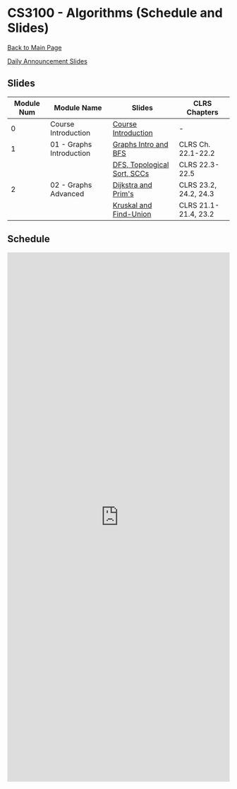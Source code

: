 CS3100 - Algorithms (Schedule and Slides)
===============================

[Back to Main Page](../readme.html)

[Daily Announcement Slides](./dailyannouncements.pptx)

<a name="slides"></a>Slides
--------------------------------------- 

|Module Num|Module Name|Slides|CLRS Chapters|
|-|---|---|---|
|0|Course Introduction|[Course Introduction](./00-courseintroduction.pptx)|-|
|1|01 - Graphs Introduction|[Graphs Intro and BFS](./01-01-GraphsIntroBFS.pptx)|CLRS Ch. 22.1-22.2|
|||[DFS, Topological Sort, SCCs](./01-02-GraphsDFSTopoSCC.pptx)|CLRS 22.3-22.5|
|2|02 - Graphs Advanced|[Dijkstra and Prim's](./02-DijkstraAndPrim.pptx)|CLRS 23.2, 24.2, 24.3|
|||[Kruskal and Find-Union](./02-Kruskal.pptx)|CLRS 21.1-21.4, 23.2|

<a name="schedule"></a>Schedule
--------------------------------------- 

 
<iframe width="100%" height="1200px" frameborder="0" src="https://docs.google.com/spreadsheets/d/e/2PACX-1vRrJw5b28tSn3PTt3zSt4-WuDUwOqYo7Xmx3pyk_fxFBhmOOUJ2kG7N6LmNiI_IxKises930jnvIWLD/pubhtml?gid=0&amp;single=true&amp;widget=true&amp;headers=false"></iframe>
 
